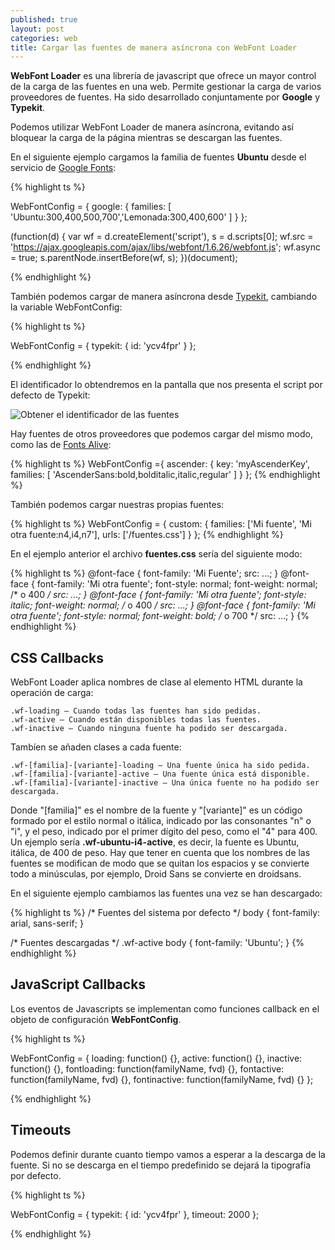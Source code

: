 ```yaml
---
published: true
layout: post
categories: web
title: Cargar las fuentes de manera asíncrona con WebFont Loader
---
```

**WebFont Loader** es una librería de javascript que ofrece un mayor control de la carga de las fuentes en una web. Permite gestionar la carga de varios proveedores de fuentes. Ha sido desarrollado conjuntamente por **Google** y **Typekit**. 

Podemos utilizar WebFont Loader de manera asíncrona, evitando así bloquear la carga de la página mientras se descargan las fuentes.


En el siguiente ejemplo cargamos la  familia de fuentes **Ubuntu** desde el servicio de [Google Fonts](https://fonts.google.com/):

{% highlight ts %}
	
   WebFontConfig = {
      google: {
	  	families: [ 'Ubuntu:300,400,500,700','Lemonada:300,400,600' ]
	  }
   };

   (function(d) {
      var wf = d.createElement('script'), s = d.scripts[0];
      wf.src = 'https://ajax.googleapis.com/ajax/libs/webfont/1.6.26/webfont.js';
      wf.async = true;
      s.parentNode.insertBefore(wf, s);
   })(document);
   
{% endhighlight %}

También podemos cargar de manera asíncrona desde [Typekit](https://typekit.com/), cambiando la variable WebFontConfig:

{% highlight ts %}

WebFontConfig = {
		 typekit: {
			 id: 'ycv4fpr'
			}
	 };

{% endhighlight %}

El identificador lo obtendremos en la pantalla que nos presenta el script por defecto de Typekit:

![Obtener el identificador de las fuentes]({{site.baseurl}}/images/fuentes.png)

Hay fuentes de otros proveedores que podemos cargar del mismo modo, como las de [Fonts Alive](https://www.fonts.com/):

{% highlight ts %}
WebFontConfig ={
  ascender: {
    key: 'myAscenderKey',
    families: [ 'AscenderSans:bold,bolditalic,italic,regular' ]
  }
};
{% endhighlight %}

También podemos cargar nuestras propias fuentes:

{% highlight ts %}
WebFontConfig = {
  custom: {
    families: ['Mi fuente', 'Mi otra fuente:n4,i4,n7'],
    urls: ['/fuentes.css']
  }
};
{% endhighlight %}

En el ejemplo anterior el archivo **fuentes.css** sería del siguiente modo:

{% highlight ts %}
@font-face {
  font-family: 'Mi Fuente';
  src: ...;
}
@font-face {
  font-family: 'Mi otra fuente';
  font-style: normal;
  font-weight: normal; /* o 400 */
  src: ...;
}
@font-face {
  font-family: 'Mi otra fuente';
  font-style: italic;
  font-weight: normal; /* o 400 */
  src: ...;
}
@font-face {
  font-family: 'Mi otra fuente';
  font-style: normal;
  font-weight: bold; /* o 700 */
  src: ...;
}
{% endhighlight %}

## CSS Callbacks

WebFont Loader aplica nombres de clase al elemento HTML durante la operación de carga:

    .wf-loading — Cuando todas las fuentes han sido pedidas.
    .wf-active — Cuando están disponibles todas las fuentes.
    .wf-inactive — Cuando ninguna fuente ha podido ser descargada.
    
Tambíen se añaden clases a cada fuente:

    .wf-[familia]-[variante]-loading — Una fuente única ha sido pedida.
    .wf-[familia]-[variante]-active — Una fuente única está disponible.
    .wf-[familia]-[variante]-inactive — Una única fuente no ha podido ser descargada.
    
Donde "[familia]" es el nombre de la fuente y "[variante]" es un código formado por el estilo normal o itálica, indicado por las consonantes "n" o "i", y el peso, indicado por el primer dígito del peso, como el "4" para 400. Un ejemplo sería **.wf-ubuntu-i4-active**, es decir, la fuente es Ubuntu, itálica, de 400 de peso. Hay que tener en cuenta que los nombres de las fuentes se modifican de modo que se quitan los espacios y se convierte todo a minúsculas, por ejemplo, Droid Sans se convierte en droidsans.
  
En el siguiente ejemplo cambiamos las fuentes una vez se han descargado:

{% highlight ts %}
/* Fuentes del sistema por defecto */
body {
	font-family: arial, sans-serif;
}

/* Fuentes descargadas */
.wf-active body {
	font-family: 'Ubuntu';
}
{% endhighlight %}

## JavaScript Callbacks

Los eventos de Javascripts se implementan como funciones callback en el objeto de configuración **WebFontConfig**.

{% highlight ts %}

WebFontConfig = {
  loading: function() {},
  active: function() {},
  inactive: function() {},
  fontloading: function(familyName, fvd) {},
  fontactive: function(familyName, fvd) {},
  fontinactive: function(familyName, fvd) {}
};

{% endhighlight %}

## Timeouts

Podemos definir durante cuanto tiempo vamos a esperar a la descarga de la fuente. Si no se descarga en el tiempo predefinido se dejará la tipografía por defecto.

{% highlight ts %}

WebFontConfig = {
		 typekit: {
			 id: 'ycv4fpr'
			},
            timeout: 2000
	 };

{% endhighlight %}
